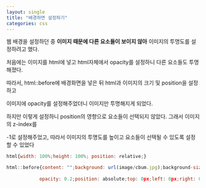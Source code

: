 ```yaml
---
layout: single
title: "배경하면 설정하기"
categories: css
---
```


웹 배경을 설정하던 중 **이미지 때문에 다른 요소들이 보이지 않아** 이미지의 투명도를 설정하려고 했다.

처음에는 이미지를 html에 넣고 html자체에서 opacity를 설정하니 다른 요소들도 투명해졌다.

따라서, html::before에 배경화면을 넣은 뒤 html과 이미지의 크기 및 position을 설정하고

이미지에 opacity를 설정해주었더니 이미지만 투명해지게 되었다.

하지만 이렇게 설정하니 position의 영향으로 요소들이 선택되지 않았다. 그래서 이미지의 z-index를

-1로 설정해주었고, 따라서 이미지의 투명도를 높이고 요소들이 선택될 수 있도록 설정할 수 있었다

```javascript
html{width: 100%;height: 100%; position: relative;}

html::before{content: "";background: url(image/cbum.jpg);background-size: 50% 100%;
            
            opacity: 0.2;position: absolute;top: 0px;left: 0px;right: 0px;bottom: 0px; z-index:-1 ;}
```
